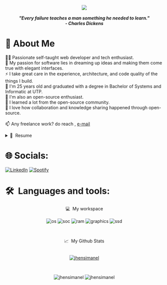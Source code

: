 
<p align="center">
  <a href="https://github.com/DenverCoder1/readme-typing-svg"><img src="https://readme-typing-svg.herokuapp.com?lines=Bachelor's+Systems+Enginnering;Front%20End%20Developer;Always%20learning%20new%20things;&center=true&width=500&height=50"></a>
</p>
<p align='center'><em><b>"Every failure teaches a man something he needed to learn."</b></em>
<br/>
 <em><b>- Charles Dickens</b></em>
<br>

# 💫 About Me
🧑‍💻 Passionate self-taught web developer and tech enthusiast.
<br>
🌱 My passion for software lies in dreaming up ideas and making them come true with elegant interfaces.
<br>
⚡ I take great care in the experience, architecture, and code quality of the things I build.
<br>
👋 I'm 25 years old and graduated with a degree in Bachelor of Systems and Informatic at UTP.
<br>
🚀 I'm also an open-source enthusiast. 
<br>
👀 I learned a lot from the open-source community.
<br>
💬 I love how collaboration and knowledge sharing happened through open-source.
<br>              
📫&nbsp;Any freelance work? do reach , <span align="center"> [e-mail](https://mail.google.com/mail/?view=cm&fs=1&to=u18310128@gmail.com) <img src="https://media0.giphy.com/media/v1.Y2lkPTc5MGI3NjExNG0xdmF3d3ludnk5cnlvY2doYTJna21pemx5ZDJnbjBjcHNjd2poZiZlcD12MV9pbnRlcm5hbF9naWZfYnlfaWQmY3Q9cw/hCyE7Wn379nVeL40le/giphy.gif" height=14 width=40> </span>

<details>
  <summary>📃 &nbsp;Resume</summary>

## 💼 Work Experience

<img align="right" width="50px" src="https://github.com/JhensImanel/JhensImanel/blob/main/icons/devdatep_logo.png" />

- 📖 **&nbsp;Front End Developer Jr.**\
📆 &nbsp;2024-Present\
📍 **&nbsp;Devdatep Consulting** - Lima, Peru

<img align="right" width="50px" src="https://github.com/JhensImanel/JhensImanel/blob/main/icons/synopsis_logo.png" />

- 📖 **&nbsp;Trainee Program**\
📆 &nbsp;2024-2024\
📍 **&nbsp;Synopsis S.A.** - Lima, Peru

<img align="right" width="50px" src="https://github.com/JhensImanel/JhensImanel/blob/main/icons/sixth_system.webp" />

- 📖 **&nbsp;Trainee Angular**\
📆 &nbsp;2023-2023\
📍 **&nbsp;Sixth System** - Lima, Peru

<img align="right" width="50px" src="https://github.com/jhensimanel/jhensimanel/blob/main/icons/hodelpe_logo.png" />

- 📖 **&nbsp;Tech Support**\
📆 &nbsp;2023-2023\
📍 **&nbsp;Corporation Hodelpe S.A.C.** - Lima, Peru

## 🏛️ Education

<img align="right" width="50px" src="https://github.com/jhensimanel/jhensimanel/blob/main/icons/university_logo.png" />

- 📖 **&nbsp;Bachelor of Systems and Informatic**\
📆 &nbsp;2018 - 2023\
📍 **&nbsp;University Technology of Peru S.A.C.** - Lima, Peru

<img align="right" width="35px" src="https://github.com/jhensimanel/jhensimanel/blob/main/icons/idat_logo.png" />

- 📖 **&nbsp;Back End Developer Program**\
📆 &nbsp;2024 - 2024\
📍 **IDAT** - Lima, Peru

<img align="right" width="50px" src="https://github.com/JhensImanel/JhensImanel/blob/main/icons/logo-icpna.png" />

- 📖 **&nbsp;English Intermediate**\
📆 &nbsp;2023 - Present\
📍 **&nbsp;ICPNA** - Lima, Peru

## 🎖️ Volunteering

<img align="right" width="50px" src="https://github.com/JhensImanel/JhensImanel/blob/main/icons/ccffaa_logo.png" />

- 👾 **&nbsp;Volunteer**\
📆 &nbsp; 2024\
📍 **&nbsp;CC.FF.AA.** - Lima, Peru
</details>

# 🌐 Socials:

[![LinkedIn](https://img.shields.io/static/v1?label=&message=LinkedIn&color=0A66C2&style=flat&logo=linkedin&logoColor=white)](https://www.linkedin.com/in/jhensimanel/)
[![Spotify](https://img.shields.io/static/v1?label=&message=Spotify&color=1DB954&style=flat&logo=spotify&logoColor=white)](https://open.spotify.com/user/5pr9jkevcanoqdrhacx1ud22l?si=23b3fa3a8971434f)

# 🛠 **&nbsp;Languages and tools:** 

<p align='center'>
  💻 &nbsp;My workspace<br/><br/>
  <img alt="os" src="https://img.shields.io/badge/Ryzen-A520M K V2-FEC580?style=for-the-badge&logo=amd&logoColor=white" />
  <img alt="soc" src="https://img.shields.io/badge/Ryzen-5 5600GT-DF0836?style=for-the-badge&logo=amd&logoColor=white" />
  <img alt="ram" src="https://img.shields.io/badge/RAM-32GB-%230071C5.svg?&style=for-the-badge&logoColor=white" />
  <img alt="graphics" src="https://img.shields.io/badge/NVIDIA-3060 TI-76B900?style=for-the-badge&logo=nvidia&logoColor=white" />
  <img alt="ssd" src="https://img.shields.io/badge/1%20TB%20SSD-grey?style=for-the-badge" />
</p>
<br>

<p align='center'>
📈 &nbsp;My Github Stats<br></br>
<p align="center"> <a href="https://github.com/ryo-ma/github-profile-trophy"><img src="https://github-profile-trophy.vercel.app/?username=jhensimanel&theme=darkhub&margin-w=15&margin-h=15&coloumn=3&row=1" alt="jhensimanel" /></a> </p>
<br/>
<p align='center'><img src="https://github-readme-stats.vercel.app/api/top-langs/?username=jhensimanel&show_icons=true&&line_height=25&width=20&title_color=FFFFFF&icon_color=FFFFFF&text_color=FFFFFF&bg_color=000000&layout=compact" alt="jhensimanel" /> <img src="https://github-readme-stats-itsmeshibintmz.vercel.app/api?username=jhensimanel&show_icons=true&&line_height=25&width=20&title_color=FFFFFF&icon_color=FFFFFF&text_color=FFFFFF&bg_color=000000&layout=compact" alt="jhensimanel" /> 
</p>
</p>

